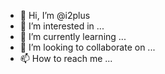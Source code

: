 - 👋 Hi, I’m @i2plus
- 👀 I’m interested in ...
- 🌱 I’m currently learning ...
- 💞️ I’m looking to collaborate on ...
- 📫 How to reach me ...

<!---
i2plus/i2plus is a ✨ special ✨ repository because its `README.md` (this file) appears on your GitHub profile.
You can click the Preview link to take a look at your changes.
--->
